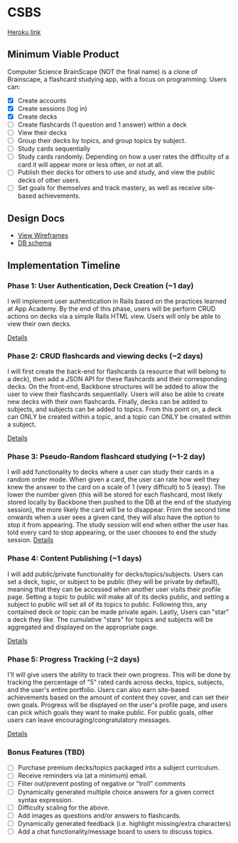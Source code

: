 # CSBS

[Heroku link][heroku]

[heroku]: https://csbs.herokuapp.com/

## Minimum Viable Product
Computer Science BrainScape (NOT the final name) is a clone of Brainscape, a flashcard studying app,
with a focus on programming. Users can:

- [x] Create accounts
- [x] Create sessions (log in)
- [x] Create decks
- [ ] Create flashcards (1 question and 1 answer) within a deck
- [ ] View their decks
- [ ] Group their decks by topics, and group topics by subject.
- [ ] Study cards sequentially
- [ ] Study cards randomly. Depending on how a user rates the difficulty of a card it will appear
more or less often, or not at all.
- [ ] Publish their decks for others to use and study, and view the public decks of other users.
- [ ] Set goals for themselves and track mastery, as well as receive site-based achievements.

## Design Docs
* [View Wireframes][views]
* [DB schema][schema]

[views]: ./docs/views.md
[schema]: ./docs/schema.md

## Implementation Timeline

### Phase 1: User Authentication, Deck Creation (~1 day)
I will implement user authentication in Rails based on the practices learned at
App Academy. By the end of this phase, users will be perform CRUD actions on decks via
a simple Rails HTML view. Users will only be able to view their own decks.

[Details][phase-one]

### Phase 2: CRUD flashcards and viewing decks (~2 days)
I will first create the back-end for flashcards (a resource that will belong to a deck), then add a
JSON API for these flashcards and their corresponding decks. On the front-end, Backbone structures
will be added to allow the user to view their flashcards sequentially. Users will also be able to
create new decks with their own flashcards. Finally, decks can be added to subjects, and subjects
can be added to topics. From this point on, a deck can ONLY be created within a topic, and a topic
can ONLY be created within a subject.

[Details][phase-two]

### Phase 3: Pseudo-Random flashcard studying (~1-2 day)
I will add functionality to decks where a user can study their cards in a random order mode.
When given a card, the user can rate how well they knew the answer to the card on a scale of 1 (very
difficult) to 5 (easy). The lower the number given (this will be stored for each flashcard, most
likely stored locally by Backbone then pushed to the DB at the end of the studying session), the
more likely the card will be to disappear. From the second time onwards when a user sees a given
card, they will also have the option to stop it from appearing. The study session will end when
either the user has told every card to stop appearing, or the user chooses to end the study session.
[Details][phase-three]

### Phase 4: Content Publishing (~1 days)
I will add public/private functionality for decks/topics/subjects. Users can set a deck, topic, or
subject to be public (they will be private by default), meaning that they can be accessed when
another user visits their profile page. Setting a topic to public will make all of its decks
public, and setting a subject to public will set all of its topics to public. Following this, any
contained deck or topic can be made private again. Lastly, Users can "star" a deck they like. The
cumulative "stars" for topics and subjects will be aggregated and displayed on the appropriate page.

[Details][phase-four]

### Phase 5: Progress Tracking (~2 days)
I'll will give users the ability to track their own progress. This will be done by tracking the
percentage of "5" rated cards across decks, topics, subjects, and the user's entire portfolio. Users
can also earn site-based achievements based on the amount of content they cover, and can set their
own goals. Progress will be displayed on the user's profile page, and users can pick which goals
they want to make public. For public goals, other users can leave encouraging/congratulatory messages.

[Details][phase-five]

### Bonus Features (TBD)
- [ ] Purchase premium decks/topics packaged into a subject curriculum.
- [ ] Receive reminders via (at a minimum) email.
- [ ] Filter out/prevent posting of negative or "troll" comments
- [ ] Dynamically generated multiple choice answers for a given correct syntax expression.
- [ ] Difficulty scaling for the above.
- [ ] Add images as questions and/or answers to flashcards.
- [ ] Dynamically generated feedback (i.e. highlight missing/extra characters)
- [ ] Add a chat functionality/message board to users to discuss topics.

[phase-one]: ./docs/phases/phase1.md
[phase-two]: ./docs/phases/phase2.md
[phase-three]: ./docs/phases/phase3.md
[phase-four]: ./docs/phases/phase4.md
[phase-five]: ./docs/phases/phase5.md
